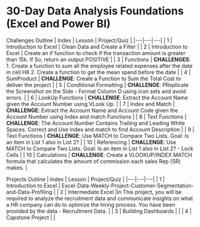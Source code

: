 # 30-Day Data Analysis Foundations (Excel and Power BI)
Challenges Outline 
| Index | Lesson | Project/Quiz |
|---|---|---|
| 1 | Introduction to Excel | Clean Data and Create a Filter |
| 2 | Introduction to Excel  |  Create an if function to check if the transaction amount is greater than 15k. If So, return an output POSITIVE |
| 3 | Functions | **CHALLENGES**: 1. Create a function to sum all the employee related expenses after the date in cell H8
2. Create a function to get the mean spend before the date |
| 4 | SumProduct |  **CHALLENGE**: Create a Function to Sum the Total Cost to deliver the project |
| 5 | Conditional Formatting |  **CHALLENGE**: PReplicate the Screenshot on the Side - Format Column D using icon sets and avoid errors.  |
| 6 | LookUp Functions |  **CHALLENGE**: Extract the Account Name given the Account Number using VLook Up.  |
| 7 | Index and Match |  **CHALLENGE**: Extract the Account Name and Account Code given the Account Number  using Index and match Functions |
| 8 | Text Functions |  **CHALLENGE**: The Account Number Contains Trailing and Leading White Spaces. Correct and Use Index and match to find Account Description |
| 9 | Text Functions |  **CHALLENGE**: Use MATCH to Compare Two Lists. Goal: Is an item in List 1 also in List 2? |
| 10 | Referencing |  **CHALLENGE**: Use MATCH to Compare Two Lists. Goal: Is an item in List 1 also in List 2? - Lock Cells |
| 10 | Calculations |  **CHALLENGE**: Create a VLOOKUP/INDEX MATCH formula that calculates the amount of commission each sales Rep (SR) makes. |


Projects Outline 
| Index | Lesson | Project/Quiz |
|---|---|---|
| 1 | Introduction to Excel | Excel-Data-Weekly-Project-Customer-Segmentation-and-Data-Profiling |
| 2 | Intermediate Excel  |In This project, you will be required to analyze the recruitment data and communicate insights on what a HR company can do to optimize the hiring process. You have been provided by the data - Recruitment Data. |
| 3 | Building Dashboards | |
| 4 | Capstone Project | |
